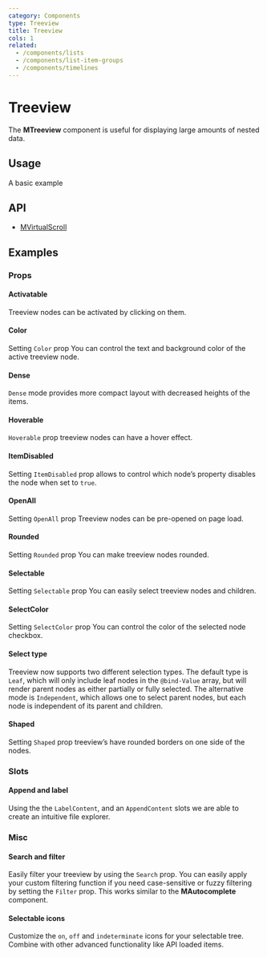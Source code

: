 ```yaml
---
category: Components
type: Treeview
title: Treeview
cols: 1
related:
  - /components/lists
  - /components/list-item-groups
  - /components/timelines
---
```


# Treeview

The **MTreeview** component is useful for displaying large amounts of nested data.

## Usage

A basic example

<treeview-usage></treeview-usage>

## API

- [MVirtualScroll](/api/MTreeview)

## Examples

### Props

#### Activatable

Treeview nodes can be activated by clicking on them.

<example file="" />

#### Color

Setting `Color` prop You can control the text and background color of the active treeview node.

<example file="" />

#### Dense

`Dense` mode provides more compact layout with decreased heights of the items.

<example file="" />

#### Hoverable

`Hoverable` prop treeview nodes can have a hover effect.

<example file="" />

#### ItemDisabled

Setting `ItemDisabled` prop allows to control which node’s property disables the node when set to `true`.

<example file="" />

#### OpenAll

Setting `OpenAll` prop Treeview nodes can be pre-opened on page load.

<example file="" />

#### Rounded

Setting `Rounded` prop You can make treeview nodes rounded.

<example file="" />

#### Selectable

Setting `Selectable` prop You can easily select treeview nodes and children.

<example file="" />

#### SelectColor

Setting `SelectColor` prop You can control the color of the selected node checkbox.

<example file="" />

#### Select type

Treeview now supports two different selection types. The default type is `Leaf`, which will only include leaf nodes in
the `@bind-Value` array, but will render parent nodes as either partially or fully selected. The alternative mode is
`Independent`, which allows one to select parent nodes, but each node is independent of its parent and children.

<example file="" />

#### Shaped

Setting `Shaped` prop treeview’s have rounded borders on one side of the nodes.

<example file="" />

### Slots

#### Append and label

Using the the `LabelContent`, and an `AppendContent` slots we are able to create an intuitive file explorer.

<example file="" />

### Misc

#### Search and filter

Easily filter your treeview by using the `Search` prop. You can easily apply your custom filtering function if you
need case-sensitive or fuzzy filtering by setting the `Filter` prop. This works similar to the **MAutocomplete**
component.

<example file="" />

#### Selectable icons

Customize the `on`, `off` and `indeterminate` icons for your selectable tree. Combine with other advanced
functionality like API loaded items.

<example file="" />